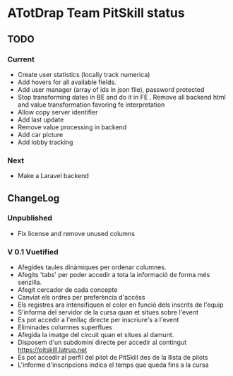 # ATotDrap Team PitSkill status

## TODO

### Current

- Create user statistics (locally track numerica)
- Add hovers for all available fields.
- Add user manager (array of ids in json file), password protected
- Stop transforming dates in BE and do it in FE
. Remove all backend html and value transformation favoring fe interpretation
- Allow copy server identifier
- Add last update
- Remove value processing in backend
- Add car picture
- Add lobby tracking

### Next

- Make a Laravel backend


## ChangeLog

### Unpublished

- Fix license and remove unused columns

### V 0.1 Vuetified

- Afegides taules dinàmiques per ordenar columnes.
- Afegits 'tabs' per poder accedir a tota la informació de forma més senzilla.
- Afegit cercador de cada concepte
- Canviat els ordres per preferència d'accéss
- Els registres ara intensifiquen el color en funció dels inscrits de l'equip
- S'informa del servidor de la cursa quan et situes sobre l'event
- Es pot accedir a l'enllaç directe per inscriure's a l'event
- Eliminades columnes superflues
- Afegida la imatge del circuit quan et situes al damunt.
- Disposem d'un subdomini directe per accedir al contingut https://pitskill.latrup.net
- Es pot accedir al perfil del pilot de PitSkill des de la llista de pilots
- L'informe d'inscripcions indica el temps que queda fins a la cursa
